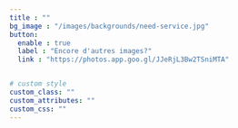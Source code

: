 ```yaml
---
title : ""
bg_image : "/images/backgrounds/need-service.jpg"
button:
  enable : true
  label : "Encore d'autres images?"
  link : "https://photos.app.goo.gl/JJeRjL3Bw2TSniMTA"


# custom style
custom_class: ""
custom_attributes: ""
custom_css: ""
---
```


